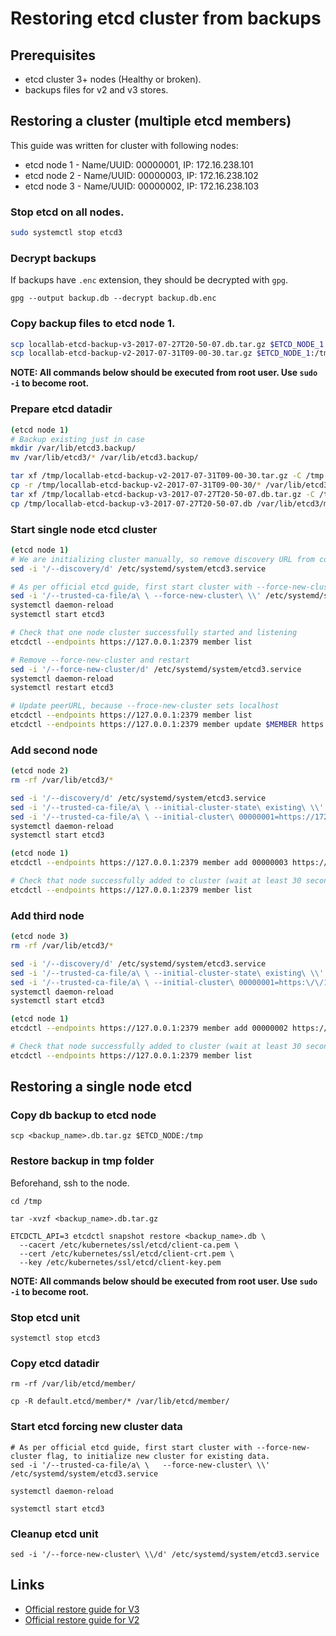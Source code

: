 # Restoring etcd cluster from backups

## Prerequisites

- etcd cluster 3+ nodes (Healthy or broken).
- backups files for v2 and v3 stores.

## Restoring a cluster (multiple etcd members)

This guide was written for cluster with following nodes:
- etcd node 1 - Name/UUID: 00000001, IP: 172.16.238.101
- etcd node 2 - Name/UUID: 00000003, IP: 172.16.238.102
- etcd node 3 - Name/UUID: 00000002, IP: 172.16.238.103

### Stop etcd on all nodes.

```bash
sudo systemctl stop etcd3
```

### Decrypt backups

If backups have `.enc` extension, they should be decrypted with `gpg`.

```
gpg --output backup.db --decrypt backup.db.enc
```

### Copy backup files to etcd node 1.
```bash
scp locallab-etcd-backup-v3-2017-07-27T20-50-07.db.tar.gz $ETCD_NODE_1:/tmp
scp locallab-etcd-backup-v2-2017-07-31T09-00-30.tar.gz $ETCD_NODE_1:/tmp
```

**NOTE: All commands below should be executed from root user. Use `sudo -i` to become root.**

### Prepare etcd datadir

```bash
(etcd node 1)
# Backup existing just in case
mkdir /var/lib/etcd3.backup/
mv /var/lib/etcd3/* /var/lib/etcd3.backup/

tar xf /tmp/locallab-etcd-backup-v2-2017-07-31T09-00-30.tar.gz -C /tmp
cp -r /tmp/locallab-etcd-backup-v2-2017-07-31T09-00-30/* /var/lib/etcd3/
tar xf /tmp/locallab-etcd-backup-v3-2017-07-27T20-50-07.db.tar.gz -C /tmp
cp /tmp/locallab-etcd-backup-v3-2017-07-27T20-50-07.db /var/lib/etcd3/member/snap/db
```

### Start single node etcd cluster
```bash
(etcd node 1)
# We are initializing cluster manually, so remove discovery URL from config
sed -i '/--discovery/d' /etc/systemd/system/etcd3.service

# As per official etcd guide, first start cluster with --force-new-cluster flag, to initialize new cluster for existing data.
sed -i '/--trusted-ca-file/a\ \ --force-new-cluster\ \\' /etc/systemd/system/etcd3.service
systemctl daemon-reload
systemctl start etcd3

# Check that one node cluster successfully started and listening
etcdctl --endpoints https://127.0.0.1:2379 member list

# Remove --force-new-cluster and restart
sed -i '/--force-new-cluster/d' /etc/systemd/system/etcd3.service
systemctl daemon-reload
systemctl restart etcd3

# Update peerURL, because --froce-new-cluster sets localhost
etcdctl --endpoints https://127.0.0.1:2379 member list
etcdctl --endpoints https://127.0.0.1:2379 member update $MEMBER https://172.16.238.101:2380
```

### Add second node
```bash
(etcd node 2)
rm -rf /var/lib/etcd3/*

sed -i '/--discovery/d' /etc/systemd/system/etcd3.service
sed -i '/--trusted-ca-file/a\ \ --initial-cluster-state\ existing\ \\' /etc/systemd/system/etcd3.service
sed -i '/--trusted-ca-file/a\ \ --initial-cluster\ 00000001=https://172.16.238.101:2380,00000003=https://172.16.238.102:2380\ \\' /etc/systemd/system/etcd3.service
systemctl daemon-reload
systemctl start etcd3

(etcd node 1)
etcdctl --endpoints https://127.0.0.1:2379 member add 00000003 https://172.16.238.102:2380

# Check that node successfully added to cluster (wait at least 30 seconds)
etcdctl --endpoints https://127.0.0.1:2379 member list
```

### Add third node
```bash
(etcd node 3)
rm -rf /var/lib/etcd3/*

sed -i '/--discovery/d' /etc/systemd/system/etcd3.service
sed -i '/--trusted-ca-file/a\ \ --initial-cluster-state\ existing\ \\' /etc/systemd/system/etcd3.service
sed -i '/--trusted-ca-file/a\ \ --initial-cluster\ 00000001=https:\/\/172.16.238.101:2380,00000003=https:\/\/172.16.238.102:2380,\00000002=https:\/\/172.16.238.103:2380 \\' /etc/systemd/system/etcd3.service
systemctl daemon-reload
systemctl start etcd3

(etcd node 1)
etcdctl --endpoints https://127.0.0.1:2379 member add 00000002 https://172.16.238.103:2380

# Check that node successfully added to cluster (wait at least 30 seconds)
etcdctl --endpoints https://127.0.0.1:2379 member list
```

## Restoring a single node etcd

### Copy db backup to etcd node

```
scp <backup_name>.db.tar.gz $ETCD_NODE:/tmp
```

### Restore backup in tmp folder
Beforehand, ssh to the node.
```
cd /tmp

tar -xvzf <backup_name>.db.tar.gz

ETCDCTL_API=3 etcdctl snapshot restore <backup_name>.db \
  --cacert /etc/kubernetes/ssl/etcd/client-ca.pem \
  --cert /etc/kubernetes/ssl/etcd/client-crt.pem \
  --key /etc/kubernetes/ssl/etcd/client-key.pem
```

**NOTE: All commands below should be executed from root user. Use `sudo -i` to become root.**

### Stop etcd unit
```
systemctl stop etcd3
```

### Copy etcd datadir
```
rm -rf /var/lib/etcd/member/

cp -R default.etcd/member/* /var/lib/etcd/member/
```

### Start etcd forcing new cluster data
```
# As per official etcd guide, first start cluster with --force-new-cluster flag, to initialize new cluster for existing data.
sed -i '/--trusted-ca-file/a\ \   --force-new-cluster\ \\' /etc/systemd/system/etcd3.service

systemctl daemon-reload

systemctl start etcd3
```

### Cleanup etcd unit

```
sed -i '/--force-new-cluster\ \\/d' /etc/systemd/system/etcd3.service
```

## Links

- [Official restore guide for V3](https://github.com/coreos/etcd/blob/master/Documentation/op-guide/recovery.md)
- [Official restore guide for V2](https://github.com/coreos/etcd/blob/master/Documentation/v2/admin_guide.md#restoring-a-backup)
